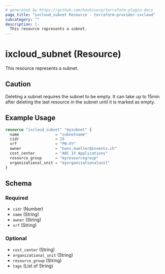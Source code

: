 ```yaml
---
# generated by https://github.com/hashicorp/terraform-plugin-docs
page_title: "ixcloud_subnet Resource - terraform-provider-ixcloud"
subcategory: ""
description: |-
  This resource represents a subnet.
---
```


# ixcloud_subnet (Resource)

This resource represents a subnet.


## Caution

Deleting a subnet requires the subnet to be empty. It can take up to 15min after deleting the last resource in the
subnet until it is marked as empty.

## Example Usage

```terraform
resource "ixcloud_subnet" "mysubnet" {
  name                = "subnetname"
  cidr                = 28
  vrf                 = "PN-XY"
  owner               = "hans.mueller@inventx.ch"
  cost_center         = "ABC IX Applications"
  resource_group      = "myresourcegroup"
  organizational_unit = "myorganizationalunit"
}
```

<!-- schema generated by tfplugindocs -->
## Schema

### Required

- `cidr` (Number)
- `name` (String)
- `owner` (String)
- `vrf` (String)

### Optional

- `cost_center` (String)
- `organizational_unit` (String)
- `resource_group` (String)
- `tags` (List of String)